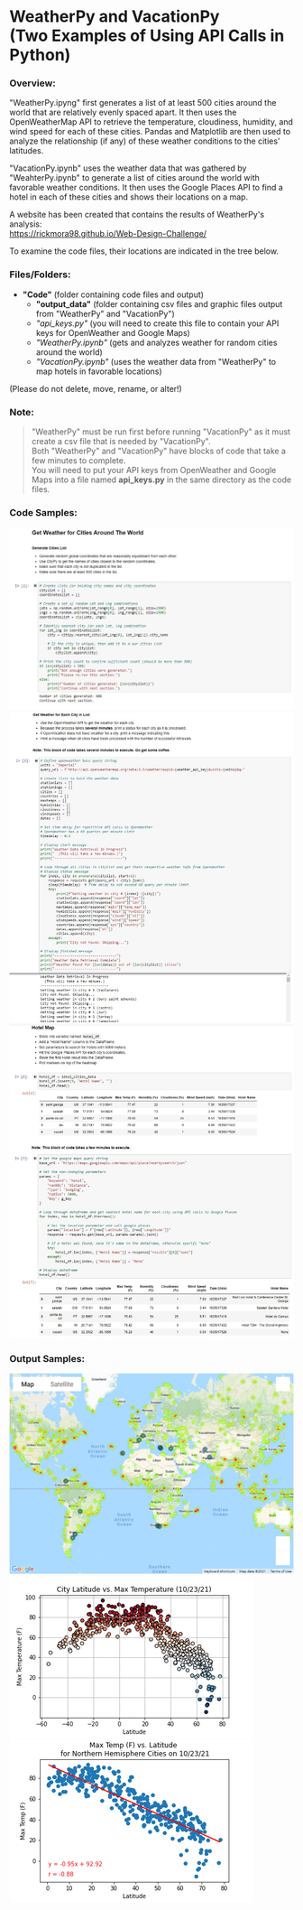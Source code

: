 <h1> WeatherPy and VacationPy <br> (Two Examples of Using API Calls in Python) </h1>

### Overview: 

"WeatherPy.ipyng" first generates a list of at least 500 cities around the world that are relatively evenly spaced apart.
It then uses the OpenWeatherMap API to retrieve the temperature, cloudiness, humidity, and wind speed for each of these cities.
Pandas and Matplotlib are then used to analyze the relationship (if any) of these weather conditions to the cities' latitudes.

"VacationPy.ipynb" uses the weather data that was gathered by "WeahterPy.ipynb" to generate a list of cities around the world with favorable weather conditions.
It then uses the Google Places API to find a hotel in each of these cities and shows their locations on a map.

A website has been created that contains the results of WeatherPy's analysis: <br>
https://rickmora98.github.io/Web-Design-Challenge/

To examine the code files, their locations are indicated in the tree below.

### Files/Folders:

+ **"Code"** (folder containing code files and output) <br>
  - **"output_data"**  (folder containing csv files and graphic files output from "WeatherPy" and "VacationPy") <br>
  - *"api_keys.py"* (you will need to create this file to contain your API keys for OpenWeather and Google Maps) <br>
  - *"WeatherPy.ipynb"* (gets and analyzes weather for random cities around the world) <br>
  - *"VacationPy.ipynb"* (uses the weather data from "WeatherPy" to map hotels in favorable locations) <br>

(Please do not delete, move, rename, or alter!)

### Note:

> "WeatherPy" must be run first before running "VacationPy" as it must create a csv file that is needed by "VacationPy". <br>
> Both "WeatherPy" and "VacationPy" have blocks of code that take a few minutes to complete. <br>
> You will need to put your API keys from OpenWeather and Google Maps into a file named **api_keys.py** in the same directory as the code files. <br>

### Code Samples:

<img src="Images/GetCitiesCode.jpg">

<img src="Images/GetWeatherCode.jpg">

<img src="Images/HotelMapCode.jpg">

### Output Samples:


<img src="Images/hotelmap.png">

<img src="Images/world_temps.png">

<img src="Images/northern_temps_analysis.png">
